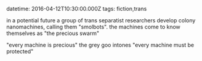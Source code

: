 datetime: 2016-04-12T10:30:00.000Z
tags: fiction,trans

in a potential future a group of trans separatist researchers develop colony nanomachines, calling them "smolbots". the machines come to know themselves as "the precious swarm"

"every machine is precious" the grey goo intones "every machine must be protected"